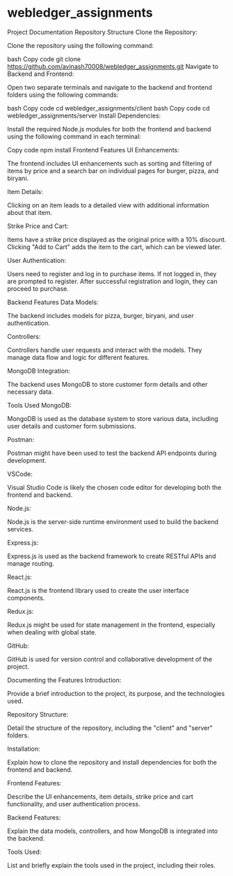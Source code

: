 # webledger_assignments

Project Documentation
Repository Structure
Clone the Repository:

Clone the repository using the following command:

bash
Copy code
git clone https://github.com/avinash70008/webledger_assignments.git
Navigate to Backend and Frontend:

Open two separate terminals and navigate to the backend and frontend folders using the following commands:

bash
Copy code
cd webledger_assignments/client
bash
Copy code
cd webledger_assignments/server
Install Dependencies:

Install the required Node.js modules for both the frontend and backend using the following command in each terminal:

Copy code
npm install
Frontend Features
UI Enhancements:

The frontend includes UI enhancements such as sorting and filtering of items by price and a search bar on individual pages for burger, pizza, and biryani.

Item Details:

Clicking on an item leads to a detailed view with additional information about that item.

Strike Price and Cart:

Items have a strike price displayed as the original price with a 10% discount. Clicking "Add to Cart" adds the item to the cart, which can be viewed later.

User Authentication:

Users need to register and log in to purchase items. If not logged in, they are prompted to register. After successful registration and login, they can proceed to purchase.

Backend Features
Data Models:

The backend includes models for pizza, burger, biryani, and user authentication.

Controllers:

Controllers handle user requests and interact with the models. They manage data flow and logic for different features.

MongoDB Integration:

The backend uses MongoDB to store customer form details and other necessary data.

Tools Used
MongoDB:

MongoDB is used as the database system to store various data, including user details and customer form submissions.

Postman:

Postman might have been used to test the backend API endpoints during development.

VSCode:

Visual Studio Code is likely the chosen code editor for developing both the frontend and backend.

Node.js:

Node.js is the server-side runtime environment used to build the backend services.

Express.js:

Express.js is used as the backend framework to create RESTful APIs and manage routing.

React.js:

React.js is the frontend library used to create the user interface components.

Redux.js:

Redux.js might be used for state management in the frontend, especially when dealing with global state.

GitHub:

GitHub is used for version control and collaborative development of the project.

Documenting the Features
Introduction:

Provide a brief introduction to the project, its purpose, and the technologies used.

Repository Structure:

Detail the structure of the repository, including the "client" and "server" folders.

Installation:

Explain how to clone the repository and install dependencies for both the frontend and backend.

Frontend Features:

Describe the UI enhancements, item details, strike price and cart functionality, and user authentication process.

Backend Features:

Explain the data models, controllers, and how MongoDB is integrated into the backend.

Tools Used:

List and briefly explain the tools used in the project, including their roles.


